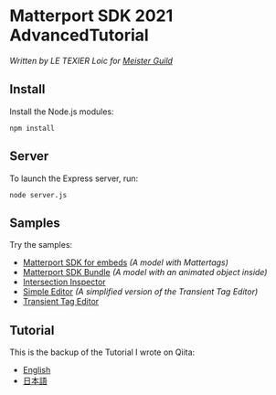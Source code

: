 # Matterport SDK 2021 AdvancedTutorial
_Written by LE TEXIER Loic for [Meister Guild](https://m-gild.com)_

## Install
Install the Node.js modules:

```
npm install
```
## Server
To launch the Express server, run:

```
node server.js
```
## Samples
Try the samples:

- [Matterport SDK for embeds](https://localhost:8000) _(A model with Mattertags)_
- [Matterport SDK Bundle](https://localhost:8000/bundle) _(A model with an animated object inside)_
- [Intersection Inspector](https://localhost:8000/inspector)
- [Simple Editor](https://localhost:8000/editor) _(A simplified version of the Transient Tag Editor)_
- [Transient Tag Editor](https://localhost:8000/editor-full)

## Tutorial
This is the backup of the Tutorial I wrote on Qiita:

- [English](tutorial.md)
- [日本語](チュートリアル.md)
